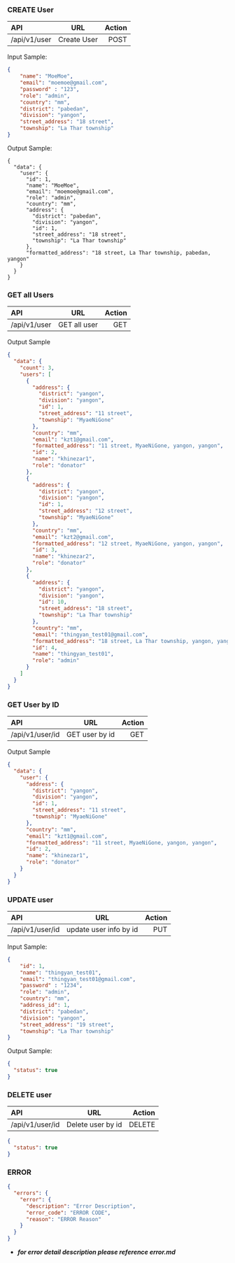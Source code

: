 ### CREATE User
| API      | URL | Action     |
| :---        |    :----:   |          ---: |
| /api/v1/user     | Create User       | POST   |

Input Sample:
```json
{
    "name": "MoeMoe", 
    "email": "moemoe@gmail.com",
    "password" : "123", 
    "role": "admin", 
    "country": "mm",
    "district": "pabedan",
    "division": "yangon",
    "street_address": "18 street",
    "township": "La Thar township"
}
```
Output Sample:
```
{
  "data": {
    "user": {
      "id": 1,
      "name": "MoeMoe",
      "email": "moemoe@gmail.com",
      "role": "admin",
      "country": "mm",
      "address": {
        "district": "pabedan",
        "division": "yangon",
        "id": 1,
        "street_address": "18 street",
        "township": "La Thar township"
      },
      "formatted_address": "18 street, La Thar township, pabedan, yangon"
    }
  }
}
```

### GET all Users
| API      | URL | Action     |
| :---        |    :----:   |          ---: |
| /api/v1/user     | GET all user       | GET   |

Output Sample
``` json
{
  "data": {
    "count": 3,
    "users": [
      {
        "address": {
          "district": "yangon",
          "division": "yangon",
          "id": 1,
          "street_address": "11 street",
          "township": "MyaeNiGone"
        },
        "country": "mm",
        "email": "kzt1@gmail.com",
        "formatted_address": "11 street, MyaeNiGone, yangon, yangon",
        "id": 2,
        "name": "khinezar1",
        "role": "donator"
      },
      {
        "address": {
          "district": "yangon",
          "division": "yangon",
          "id": 1,
          "street_address": "12 street",
          "township": "MyaeNiGone"
        },
        "country": "mm",
        "email": "kzt2@gmail.com",
        "formatted_address": "12 street, MyaeNiGone, yangon, yangon",
        "id": 3,
        "name": "khinezar2",
        "role": "donator"
      },
      {
        "address": {
          "district": "yangon",
          "division": "yangon",
          "id": 10,
          "street_address": "18 street",
          "township": "La Thar township"
        },
        "country": "mm",
        "email": "thingyan_test01@gmail.com",
        "formatted_address": "18 street, La Thar township, yangon, yangon",
        "id": 4,
        "name": "thingyan_test01",
        "role": "admin"
      }
    ]
  }
}
```

### GET User by ID
| API      | URL | Action     |
| :---        |    :----:   |          ---: |
| /api/v1/user/id     | GET user by id     | GET   |
Output Sample
```json
{
  "data": {
    "user": {
      "address": {
        "district": "yangon",
        "division": "yangon",
        "id": 1,
        "street_address": "11 street",
        "township": "MyaeNiGone"
      },
      "country": "mm",
      "email": "kzt1@gmail.com",
      "formatted_address": "11 street, MyaeNiGone, yangon, yangon",
      "id": 2,
      "name": "khinezar1",
      "role": "donator"
    }
  }
}
```
### UPDATE user
| API      | URL | Action     |
| :---        |    :----:   |          ---: |
| /api/v1/user/id     | update user info by id     | PUT  |
Input Sample:
```json
{
    "id": 1,
    "name": "thingyan_test01",
    "email": "thingyan_test01@gmail.com",
    "password" : "1234", 
    "role": "admin",
    "country": "mm",
    "address_id": 1,
    "district": "pabedan",
    "division": "yangon",
    "street_address": "19 street",
    "township": "La Thar township"
}
```

Output Sample:
```json
{
  "status": true
}
```


### DELETE user

| API      | URL | Action     |
| :---        |    :----:   |          ---: |
| /api/v1/user/id     | Delete user by id     | DELETE  |
```json
{
  "status": true
}
```

### ERROR 

```json
{
  "errors": {
    "error": {
      "description": "Error Description",
      "error_code": "ERROR CODE",
      "reason": "ERROR Reason"
    }
  }
}
```
- ***for error detail description please reference error.md*** 
